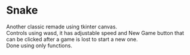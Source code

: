 # Snake
Another classic remade using tkinter canvas.  
Controls using wasd, it has adjustable speed and New Game button that can be clicked after a game is lost to start a new one.  
Done using only functions.

